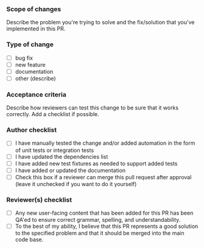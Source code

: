 ### Scope of changes

Describe the problem you're trying to solve and the fix/solution that you've implemented in this PR.

### Type of change

- [ ] bug fix
- [ ] new feature
- [ ] documentation
- [ ] other (describe)

### Acceptance criteria

Describe how reviewers can test this change to be sure that it works correctly. Add a checklist if possible.

### Author checklist

- [ ] I have manually tested the change and/or added automation in the form of unit tests or integration tests
- [ ] I have updated the dependencies list
- [ ] I have added new test fixtures as needed to support added tests
- [ ] I have added or updated the documentation
- [ ] Check this box if a reviewer can merge this pull request after approval (leave it unchecked if you want to do it yourself)

### Reviewer(s) checklist

- [ ] Any new user-facing content that has been added for this PR has been QA'ed to ensure correct grammar, spelling, and understandability.
- [ ] To the best of my ability, I believe that this PR represents a good solution to the specified problem and that it should be merged into the main code base.
